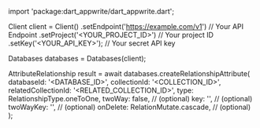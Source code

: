 import 'package:dart_appwrite/dart_appwrite.dart';

Client client = Client()
    .setEndpoint('https://example.com/v1') // Your API Endpoint
    .setProject('<YOUR_PROJECT_ID>') // Your project ID
    .setKey('<YOUR_API_KEY>'); // Your secret API key

Databases databases = Databases(client);

AttributeRelationship result = await databases.createRelationshipAttribute(
    databaseId: '<DATABASE_ID>',
    collectionId: '<COLLECTION_ID>',
    relatedCollectionId: '<RELATED_COLLECTION_ID>',
    type: RelationshipType.oneToOne,
    twoWay: false, // (optional)
    key: '', // (optional)
    twoWayKey: '', // (optional)
    onDelete: RelationMutate.cascade, // (optional)
);
